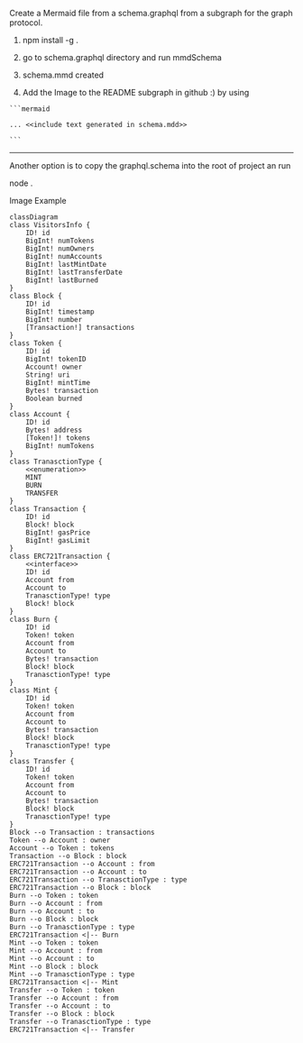 Create a Mermaid file from a schema.graphql from a subgraph for the graph protocol.

1.  npm install -g .

2.  go to schema.graphql directory and run
    mmdSchema

3.  schema.mmd created

4.  Add the Image to the README subgraph in github :)
by using 
``````
```mermaid

... <<include text generated in schema.mdd>>

```
``````
---

Another option is to copy the graphql.schema into the root of project an run

node .

Image Example

```mermaid
classDiagram
class VisitorsInfo { 
	ID! id 
	BigInt! numTokens 
	BigInt! numOwners 
	BigInt! numAccounts 
	BigInt! lastMintDate 
	BigInt! lastTransferDate 
	BigInt! lastBurned 
}
class Block { 
	ID! id 
	BigInt! timestamp 
	BigInt! number 
	[Transaction!] transactions 
}
class Token { 
	ID! id 
	BigInt! tokenID 
	Account! owner 
	String! uri 
	BigInt! mintTime 
	Bytes! transaction 
	Boolean burned 
}
class Account { 
	ID! id 
	Bytes! address 
	[Token!]! tokens 
	BigInt! numTokens 
}
class TranasctionType { 
	<<enumeration>>
	MINT 
	BURN 
	TRANSFER 
}
class Transaction { 
	ID! id 
	Block! block 
	BigInt! gasPrice 
	BigInt! gasLimit 
}
class ERC721Transaction { 
	<<interface>>
	ID! id 
	Account from 
	Account to 
	TranasctionType! type 
	Block! block 
}
class Burn { 
	ID! id 
	Token! token 
	Account from 
	Account to 
	Bytes! transaction 
	Block! block 
	TranasctionType! type 
}
class Mint { 
	ID! id 
	Token! token 
	Account from 
	Account to 
	Bytes! transaction 
	Block! block 
	TranasctionType! type 
}
class Transfer { 
	ID! id 
	Token! token 
	Account from 
	Account to 
	Bytes! transaction 
	Block! block 
	TranasctionType! type 
}
Block --o Transaction : transactions
Token --o Account : owner
Account --o Token : tokens
Transaction --o Block : block
ERC721Transaction --o Account : from
ERC721Transaction --o Account : to
ERC721Transaction --o TranasctionType : type
ERC721Transaction --o Block : block
Burn --o Token : token
Burn --o Account : from
Burn --o Account : to
Burn --o Block : block
Burn --o TranasctionType : type
ERC721Transaction <|-- Burn
Mint --o Token : token
Mint --o Account : from
Mint --o Account : to
Mint --o Block : block
Mint --o TranasctionType : type
ERC721Transaction <|-- Mint
Transfer --o Token : token
Transfer --o Account : from
Transfer --o Account : to
Transfer --o Block : block
Transfer --o TranasctionType : type
ERC721Transaction <|-- Transfer
```
